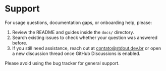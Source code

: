 # Support

For usage questions, documentation gaps, or onboarding help, please:

1. Review the README and guides inside the `docs/` directory.
2. Search existing issues to check whether your question was answered before.
3. If you still need assistance, reach out at contato@stdout.dev.br or open a new discussion thread once GitHub Discussions is enabled.

Please avoid using the bug tracker for general support.
